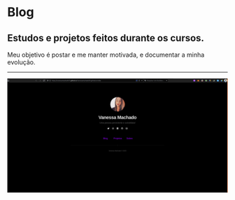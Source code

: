 
# Blog 
## Estudos e projetos feitos durante os cursos.

Meu objetivo é postar e me manter motivada, e documentar a minha evolução.



---

![Page](/assets/images/page-github.png)


